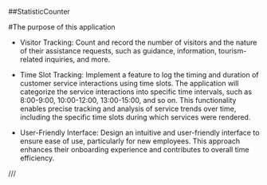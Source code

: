 ##StatisticCounter

#The purpose of this application

- Visitor Tracking: Count and record the number of visitors and the nature of their assistance requests, such as guidance, information, tourism-related inquiries, and more.

- Time Slot Tracking: Implement a feature to log the timing and duration of customer service interactions using time slots. The application will categorize the service interactions into specific time intervals, such as 8:00-9:00, 10:00-12:00, 13:00-15:00, and so on. This functionality enables precise tracking and analysis of service trends over time, including the specific time slots during which services were rendered.

- User-Friendly Interface: Design an intuitive and user-friendly interface to ensure ease of use, particularly for new employees. This approach enhances their onboarding experience and contributes to overall time efficiency.

///
